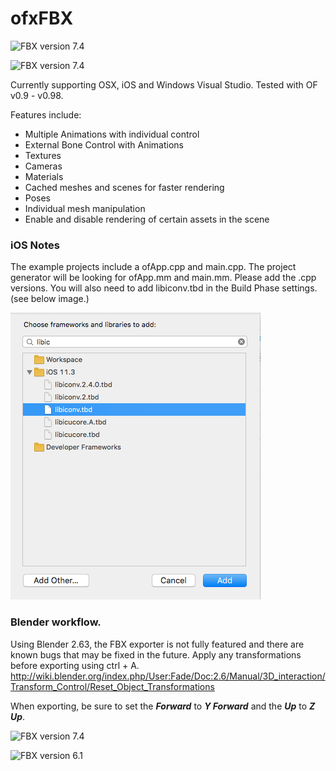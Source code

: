 # ofxFBX

![FBX version 7.4](ReadMeImages/fbxAnim.gif)

![FBX version 7.4](ReadMeImages/fbxout.gif)

Currently supporting OSX, iOS and Windows Visual Studio. Tested with OF v0.9 - v0.98.

Features include:
* Multiple Animations with individual control
* External Bone Control with Animations
* Textures
* Cameras
* Materials
* Cached meshes and scenes for faster rendering
* Poses
* Individual mesh manipulation
* Enable and disable rendering of certain assets in the scene

### iOS Notes
The example projects include a ofApp.cpp and main.cpp. The project generator will be looking for ofApp.mm and main.mm. Please add the .cpp versions. You will also need to add libiconv.tbd in the Build Phase settings. (see below image.)

![libiconv](ReadMeImages/libiconv.png)


### Blender workflow. 
Using Blender 2.63, the FBX exporter is not fully featured and there are known bugs that may be fixed in the future.
Apply any transformations before exporting using ctrl + A. http://wiki.blender.org/index.php/User:Fade/Doc:2.6/Manual/3D_interaction/Transform_Control/Reset_Object_Transformations

When exporting, be sure to set the **_Forward_** to **_Y Forward_** and the **_Up_** to **_Z Up_**.

![FBX version 7.4](https://github.com/NickHardeman/ofxFBX/blob/master/ReadMeImages/Screen%20Shot%202014-09-18%20at%2011.09.05%20PM.png)

![FBX version 6.1](https://github.com/NickHardeman/ofxFBX/blob/master/ReadMeImages/Screen%20Shot%202014-09-19%20at%204.05.06%20PM.png)
